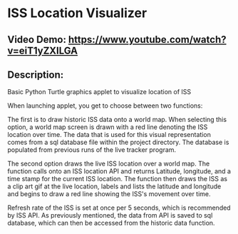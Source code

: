 # ISS Location Visualizer
## Video Demo:  https://www.youtube.com/watch?v=eiT1yZXILGA
## Description:

Basic Python Turtle graphics applet to visualize location of ISS

When launching applet, you get to choose between two functions:

The first is to draw historic ISS data onto a world map. When selecting
this option, a world map screen is drawn with a red line denoting the 
ISS location over time. The data that is used for this visual representation
comes from a sql database file within the project directory. The database is 
populated from previous runs of the live tracker program.

The second option draws the live ISS location over a world map. The function
calls onto an ISS location API and returns Latitude, longitude, and a time 
stamp for the current ISS location. The function then draws the ISS as a clip
art gif at the live location, labels and lists the latitude and longitude and
begins to draw a red line showing the ISS's movement over time.

Refresh rate of the ISS is set at once per 5 seconds, which is recommended by 
ISS API. As previously mentioned, the data from API is saved to sql database, 
which can then be accessed from the historic data function.
